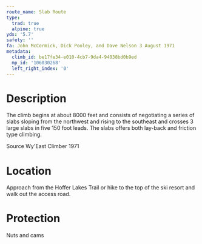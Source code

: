 ```yaml
---
route_name: Slab Route
type:
  trad: true
  alpine: true
yds: '5.7'
safety: ''
fa: John McCormick, Dick Pooley, and Dave Nelson 3 August 1971
metadata:
  climb_id: be17fe34-e010-4cb7-9da4-94038bd0b9ed
  mp_id: '106030268'
  left_right_index: '0'
---
```

# Description
The climb begins at about 8000 feet and consists of negotiating a series of slabs sloping from the northwest and rising to the southeast and crosses 3 large slabs in five 150 foot leads. The slabs offers both lay-back and friction type climbing.

Source Wy'East Climber 1971

# Location
Approach from the Hoffer Lakes Trail or hike to the top of the ski resort and walk out the access road.

# Protection
Nuts and cams
